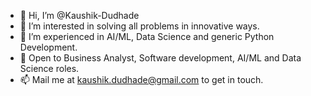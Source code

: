 - 👋 Hi, I’m @Kaushik-Dudhade
- 👀 I’m interested in solving all problems in innovative ways.
- 🌱 I’m experienced in AI/ML, Data Science and generic Python Development.
- 💞️ Open to Business Analyst, Software development, AI/ML and Data Science roles.
- 📫 Mail me at kaushik.dudhade@gmail.com to get in touch.

<!---
Kaushik-Dudhade/Kaushik-Dudhade is a ✨ special ✨ repository because its `README.md` (this file) appears on your GitHub profile.
You can click the Preview link to take a look at your changes.
--->
